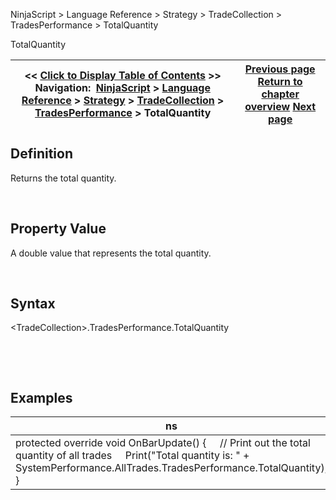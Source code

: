 ﻿


NinjaScript \> Language Reference \> Strategy \> TradeCollection \> TradesPerformance \> TotalQuantity






















TotalQuantity







| \<\< [Click to Display Table of Contents](totalquantity.md) \>\> **Navigation:**     [NinjaScript](ninjascript-1.md) \> [Language Reference](language_reference_wip-1.md) \> [Strategy](strategy-1.md) \> [TradeCollection](tradecollection-1.md) \> [TradesPerformance](tradesperformance-1.md) \> TotalQuantity | [Previous page](totalcommission-1.md) [Return to chapter overview](tradesperformance-1.md) [Next page](totalslippage-1.md) |
| --- | --- |











## Definition


Returns the total quantity.


 


## Property Value


A double value that represents the total quantity.


 


## Syntax
\<TradeCollection\>.TradesPerformance.TotalQuantity


 


 


## Examples




| ns |
| --- |
| protected override void OnBarUpdate() {      // Print out the total quantity of all trades      Print("Total quantity is: " \+ SystemPerformance.AllTrades.TradesPerformance.TotalQuantity); } |



 








